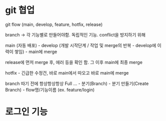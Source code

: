 # git 협업


git flow (main, develop, feature, hotfix, release)


branch  -> 각 기능별로 만들어야함. 독립적인 기능. conflict을 방지하기 위해

main (자동 배포) - develop (개발 시작단계 / 작업 및 merge의 반복 - develop에 이력이 쌓임) - main에 merge

release에 먼저 merge 후, 에러 등을 확인 함. 그 이후 main에 최종 merge

hotfix - 긴급한 수정건, 바로 main에서 따오고 바로 main에 merge


branch 따기 전에 항상항상항상 Full
... - 분기(Branch) - 분기 만들기(Create Branch) - flow명/기능이름 (ex. feature/login)

# 로그인 기능